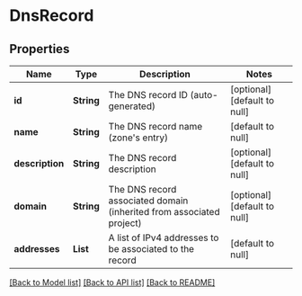 # DnsRecord
## Properties

| Name | Type | Description | Notes |
|------------ | ------------- | ------------- | -------------|
| **id** | **String** | The DNS record ID (auto-generated) | [optional] [default to null] |
| **name** | **String** | The DNS record name (zone&#39;s entry) | [default to null] |
| **description** | **String** | The DNS record description | [optional] [default to null] |
| **domain** | **String** | The DNS record associated domain (inherited from associated project) | [optional] [default to null] |
| **addresses** | **List** | A list of IPv4 addresses to be associated to the record | [default to null] |

[[Back to Model list]](../README.md#documentation-for-models) [[Back to API list]](../README.md#documentation-for-api-endpoints) [[Back to README]](../README.md)

